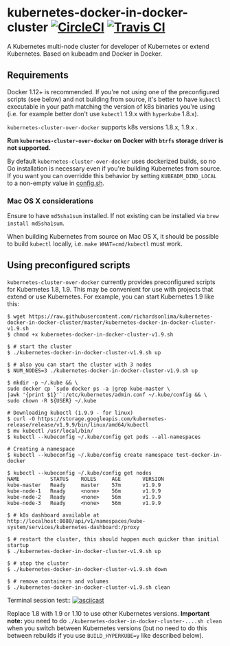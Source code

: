 # kubernetes-docker-in-docker-cluster [![CircleCI](https://circleci.com/gh/richardsonlima/kubernetes-docker-in-docker-cluster/tree/master.svg?style=svg)](https://circleci.com/gh/richardsonlima/kubernetes-docker-in-docker-cluster/tree/master) [![Travis CI](https://travis-ci.org/richardsonlima/kubernetes-docker-in-docker-cluster.svg?branch=master)](https://travis-ci.org/richardsonlima/kubernetes-docker-in-docker-cluster)
A Kubernetes multi-node cluster for developer of Kubernetes or extend Kubernetes. Based on kubeadm and Docker in
Docker.

## Requirements
Docker 1.12+ is recommended. If you're not using one of the
preconfigured scripts (see below) and not building from source, it's
better to have `kubectl` executable in your path matching the
version of k8s binaries you're using (i.e. for example better don't
use `kubectl` 1.9.x with `hyperkube` 1.8.x).

`kubernetes-cluster-over-docker` supports k8s versions 1.8.x, 1.9.x .

**Run `kubernetes-cluster-over-docker` on Docker with `btrfs`
storage driver is not supported.**

By default `kubernetes-cluster-over-docker` uses dockerized builds, so no Go
installation is necessary even if you're building Kubernetes from
source. If you want you can overridde this behavior by setting
`KUBEADM_DIND_LOCAL` to a non-empty value in [config.sh](config.sh).

### Mac OS X considerations

Ensure to have `md5sha1sum` installed. If not existing can be installed via `brew install md5sha1sum`.

When building Kubernetes from source on Mac OS X, it should be
possible to build `kubectl` locally, i.e. `make WHAT=cmd/kubectl` must
work.

## Using preconfigured scripts
`kubernetes-cluster-over-docker` currently provides preconfigured scripts for
Kubernetes 1.8, 1.9. This may be convenient for use with
projects that extend or use Kubernetes. For example, you can start
Kubernetes 1.9 like this:

```shell
$ wget https://raw.githubusercontent.com/richardsonlima/kubernetes-docker-in-docker-cluster/master/kubernetes-docker-in-docker-cluster-v1.9.sh
$ chmod +x kubernetes-docker-in-docker-cluster-v1.9.sh

$ # start the cluster
$ ./kubernetes-docker-in-docker-cluster-v1.9.sh up

$ # also you can start the cluster with 3 nodes
$ NUM_NODES=3 ./kubernetes-docker-in-docker-cluster-v1.9.sh up

$ mkdir -p ~/.kube && \
sudo docker cp `sudo docker ps -a |grep kube-master \
|awk '{print $1}'`:/etc/kubernetes/admin.conf ~/.kube/config && \ 
sudo chown -R ${USER} ~/.kube 

# Downloading kubectl (1.9.9 - for linux) 
$ curl -O https://storage.googleapis.com/kubernetes-release/release/v1.9.9/bin/linux/amd64/kubectl
$ mv kubectl /usr/local/bin/
$ kubectl --kubeconfig ~/.kube/config get pods --all-namespaces

# Creating a namespace
$ kubectl --kubeconfig ~/.kube/config create namespace test-docker-in-docker

$ kubectl --kubeconfig ~/.kube/config get nodes
NAME          STATUS    ROLES     AGE       VERSION
kube-master   Ready     master    57m       v1.9.9
kube-node-1   Ready     <none>    56m       v1.9.9
kube-node-2   Ready     <none>    56m       v1.9.9
kube-node-3   Ready     <none>    56m       v1.9.9

$ # k8s dashboard available at http://localhost:8080/api/v1/namespaces/kube-system/services/kubernetes-dashboard:/proxy

$ # restart the cluster, this should happen much quicker than initial startup
$ ./kubernetes-docker-in-docker-cluster-v1.9.sh up

$ # stop the cluster
$ ./kubernetes-docker-in-docker-cluster-v1.9.sh down

$ # remove containers and volumes
$ ./kubernetes-docker-in-docker-cluster-v1.9.sh clean
```

Terminal session test::
[![asciicast](https://asciinema.org/a/195341.png)](https://asciinema.org/a/195341?autoplay=1) 

Replace 1.8 with 1.9 or 1.10 to use other Kubernetes versions.
**Important note:** you need to do `./kubernetes-docker-in-docker-cluster-....sh clean` when
you switch between Kubernetes versions (but no need to do this between
rebuilds if you use `BUILD_HYPERKUBE=y` like described below).
